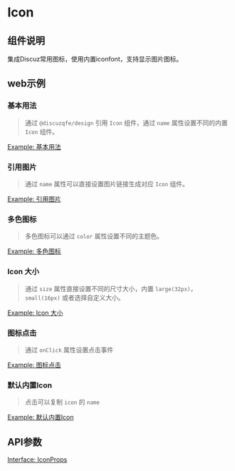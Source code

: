 # Icon

## 组件说明

集成Discuz常用图标，使用内置iconfont，支持显示图片图标。


## web示例


### 基本用法
> 通过 `@discuzqfe/design` 引用 `Icon` 组件，通过 `name` 属性设置不同的内置 `Icon` 组件。

[Example: 基本用法](./__examples__/web/index.tsx)

### 引用图片
> 通过 `name` 属性可以直接设置图片链接生成对应 `Icon` 组件。

[Example: 引用图片](./__examples__/web/imgSrc.tsx)

### 多色图标
> 多色图标可以通过 `color` 属性设置不同的主题色。

[Example: 多色图标](./__examples__/web/color.tsx)

### Icon 大小
> 通过 `size` 属性直接设置不同的尺寸大小，内置 `large(32px)`， `small(16px)` 或者选择自定义大小。

[Example: Icon 大小](./__examples__/web/defaultSize.tsx)

### 图标点击
> 通过 `onClick` 属性设置点击事件

[Example: 图标点击](./__examples__/web/click.tsx)

### 默认内置Icon
> 点击可以复制 `icon` 的 `name`

[Example: 默认内置Icon](./__examples__/web/list.tsx)



## API参数
[Interface: IconProps](./interface.ts)


